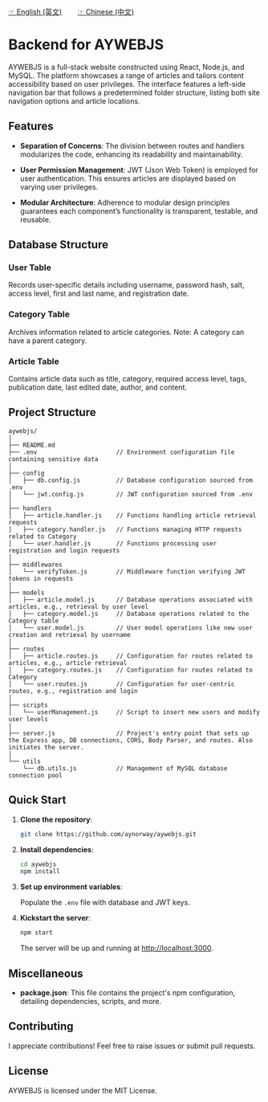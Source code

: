 [☞ English (英文)](README.md)&nbsp;&nbsp;&nbsp;&nbsp;&nbsp;&nbsp;&nbsp;&nbsp;[☞ Chinese (中文)]()

# Backend for AYWEBJS 

AYWEBJS is a full-stack website constructed using React, Node.js, and MySQL. The platform showcases a range of articles and tailors content accessibility based on user privileges. The interface features a left-side navigation bar that follows a predetermined folder structure, listing both site navigation options and article locations.

## Features

- **Separation of Concerns**: The division between routes and handlers modularizes the code, enhancing its readability and maintainability.
  
- **User Permission Management**: JWT (Json Web Token) is employed for user authentication. This ensures articles are displayed based on varying user privileges.
  
- **Modular Architecture**: Adherence to modular design principles guarantees each component’s functionality is transparent, testable, and reusable.

## Database Structure

### User Table

Records user-specific details including username, password hash, salt, access level, first and last name, and registration date.

### Category Table

Archives information related to article categories. Note: A category can have a parent category.

### Article Table

Contains article data such as title, category, required access level, tags, publication date, last edited date, author, and content.

## Project Structure

```
aywebjs/
│
├── README.md
├── .env                      // Environment configuration file containing sensitive data
│
├── config
│   ├── db.config.js          // Database configuration sourced from .env
│   └── jwt.config.js         // JWT configuration sourced from .env
│
├── handlers
│   ├── article.handler.js    // Functions handling article retrieval requests
│   ├── category.handler.js   // Functions managing HTTP requests related to Category
│   └── user.handler.js       // Functions processing user registration and login requests
│
├── middlewares
│   └── verifyToken.js        // Middleware function verifying JWT tokens in requests
│
├── models
│   ├── article.model.js      // Database operations associated with articles, e.g., retrieval by user level
│   ├── category.model.js     // Database operations related to the Category table
│   └── user.model.js         // User model operations like new user creation and retrieval by username
│
├── routes
│   ├── article.routes.js     // Configuration for routes related to articles, e.g., article retrieval
│   ├── category.routes.js    // Configuration for routes related to Category
│   └── user.routes.js        // Configuration for user-centric routes, e.g., registration and login
│
├── scripts
│   └── userManagement.js     // Script to insert new users and modify user levels
│
├── server.js                 // Project's entry point that sets up the Express app, DB connections, CORS, Body Parser, and routes. Also initiates the server.
│
└── utils
    └── db.utils.js           // Management of MySQL database connection pool
```

## Quick Start

1. **Clone the repository**:

   ```bash
   git clone https://github.com/aynorway/aywebjs.git
   ```

2. **Install dependencies**:

   ```bash
   cd aywebjs
   npm install
   ```

3. **Set up environment variables**:

   Populate the `.env` file with database and JWT keys.

4. **Kickstart the server**:

   ```bash
   npm start
   ```

   The server will be up and running at [http://localhost:3000](http://localhost:3000).

## Miscellaneous

- **package.json**: This file contains the project's npm configuration, detailing dependencies, scripts, and more.

## Contributing

I appreciate contributions! Feel free to raise issues or submit pull requests.

## License

AYWEBJS is licensed under the MIT License.